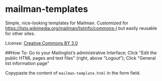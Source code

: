 mailman-templates
=================

Simple, nice-looking  templates for Mailman. Customized for https://lists.wikimedia.org/mailman/listinfo/commons-l but easily reusable for other sites.

License: [Creative Commons BY 3.0](https://creativecommons.org/licenses/by/3.0/)

##How To:
Go to your Mailinglist’s administrative Interface; Click "Edit the public HTML pages and text files" (right, above "Logout"); Click "General list information page"

Copypaste the content of `mailman-template.html` in the form field.

